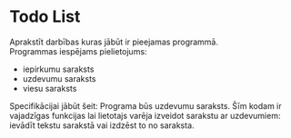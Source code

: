 # Todo List
Aprakstīt darbības kuras jābūt ir pieejamas programmā.  
Programmas iespējams pielietojums:  
- iepirkumu saraksts
- uzdevumu saraksts
- viesu saraksts

Specifikācijai jābūt šeit:
Programa būs uzdevumu saraksts. Šīm kodam ir vajadzīgas funkcijas lai lietotajs varēja izveidot sarakstu ar uzdevumiem: ievādīt tekstu sarakstā vai izdzēst to no saraksta.

